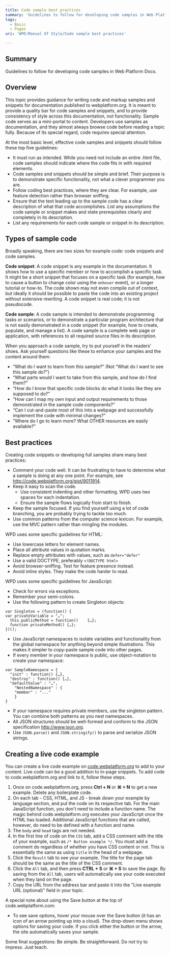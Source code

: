```yaml
---
title: Code sample best practices
summary: 'Guidelines to follow for developing code samples in Web Platform Docs.'
tags:
  - Basic
  - Pages
uri: 'WPD:Manual Of Style/Code sample best practices'

---
```

## <span>Summary</span>

Guidelines to follow for developing code samples in Web Platform Docs.

## <span>Overview</span>

This topic provides guidance for writing code and markup samples and snippets for documentation published to webplatform.org. It is meant to provide a quality bar for code samples and snippets, and to provide consistency of style across this documentation, not functionality. Sample code serves as a mini-portal to content. Developers use samples as documentation, and they almost always browse code before reading a topic fully. Because of its special regard, code requires special attention.

At the most basic level, effective code samples and snippets should follow these top five guidelines:

-   It must run as intended. While you need not include an entire .html file, code samples should indicate where the code fits in with required elements.
-   Code samples and snippets should be simple and brief. Their purpose is to demonstrate specific functionality, not what a clever programmer you are.
-   Follow coding best practices, where they are clear. For example, use feature detection rather than browser sniffing.
-   Ensure that the text leading up to the sample code has a clear description of what that code accomplishes. List any assumptions the code sample or snippet makes and state prerequisites clearly and completely in its description.
-   List any requirements for each code sample or snippet in its description.

## <span>Types of sample code</span>

Broadly speaking, there are two sizes for example code: code snippets and code samples.

**Code snippet**: A code snippet is any example in the documentation. It shows how to use a specific member or how to accomplish a specific task. It might be a short snippet that focuses on a specific task (for example, how to cause a button to change color using the `onhover` event), or a longer tutorial or how-to. The code shown may not even compile out of context, but ideally it should be possible to paste the code into an existing project without extensive rewriting. A code snippet is real code; it is not pseudocode.

**Code sample**: A code sample is intended to demonstrate programming tasks or scenarios, or to demonstrate a particular program architecture that is not easily demonstrated in a code snippet (for example, how to create, populate, and manage a list). A code sample is a complete web page or application, with references to all required source files in its description.

When you approach a code sample, try to put yourself in the readers’ shoes. Ask yourself questions like these to enhance your samples and the content around them:

-   “What do I want to learn from this sample?” (Not “What do I want to see this sample do?”)
-   “What parts would I want to take from this sample, and how do I find them?”
-   “How do I know that specific code blocks do what it looks like they are supposed to do?”
-   “How can I map my own input and output requirements to those demonstrated in the sample code components?”
-   “Can I cut-and-paste most of this into a webpage and successfully implement the code with minimal changes?”
-   “Where do I go to learn more? What OTHER resources are easily available?”

## <span>Best practices</span>

Creating code snippets or developing full samples share many best practices:

-   Comment your code well. It can be frustrating to have to determine what a sample is doing at any one point. For example, see <http://code.webplatform.org/gist/9011914>.
-   Keep it easy to scan the code.
    -   Use consistent indenting and other formatting. WPD uses two spaces for each indentation.
    -   Ensure the sample flows logically from start to finish.
-   Keep the sample focused. If you find yourself using a lot of code branching, you are probably trying to tackle too much.
-   Use common patterns from the computer science lexicon. For example, use the MVC pattern rather than mingling the modules.

WPD uses some specific guidelines for HTML:

-   Use lowercase letters for element names.
-   Place all attribute values in quotation marks.
-   Replace empty attributes with values, such as `defer="defer"`
-   Use a valid DOCTYPE, preferably `<!DOCTYPE html>`
-   Avoid browser-sniffing. Test for feature presence instead.
-   Avoid inline styles. They make the code harder to read.

WPD uses some specific guidelines for JavaScript:

-   Check for errors via exceptions.
-   Remember your semi-colons.
-   Use the following pattern to create Singleton objects:

<!-- -->

    var Singleton = (function() {
    var privateVariable = "…";
      this.publicMethod = function()    {…};
      function privateMethod() {…};
    })();

-   Use JavaScript namespaces to isolate variables and functionality from the global namespace for anything beyond simple illustrations. This makes it simpler to copy-paste sample code into other pages.
-   If every member in your namespace is public, use object-notation to create your namespace:

<!-- -->

    var SampleNamespace = {
      "init" : function() {…},
      "destroy" : function() {…},
      "defaultValue" : "…",
        "NestedNamespace" : {
        "member" : "..."
        }
    }

-   If your namespace requires private members, use the singleton pattern. You can combine both patterns as you nest namespaces.
-   All JSON structures should be well-formed and conform to the JSON specification <http://www.json.org>.
-   Use `JSON.parse()` and `JSON.stringify()` to parse and serialize JSON strings.

## <span>Creating a live code example</span>

You can create a live code example on [code.webplatform.org](http://code.webplatform.org/) to add to your content. Live code can be a good addition to in-page snippets. To add code to code.webplatform.org and link to it, follow these steps.

1.  Once on code.webplatform.org, press **Ctrl + N** or **⌘ + N** to get a new example. Delete any boilerplate code.
2.  On each tab - CSS, HTML, and JS - break down your example by language section, and put the code on its respective tab. For the main JavaScript function, you don't need to include a function name. The magic behind code.webplatform.org executes your JavaScript once the HTML has loaded. Additional JavaScript functions that are called, however, do need to be defined with a function and name.
3.  The `body` and `head` tags are not needed.
4.  In the first line of code on the `CSS` tab, add a CSS comment with the title of your example, such as `/* Button example */`. You must add a comment do regardless of whether you have CSS content or not. This is essentially the same as using `title` in the head of a webpage.
5.  Click the `Result` tab to see your example. The title for the page tab should be the same as the title of the CSS comment.
6.  Click the `All` tab, and then press **CTRL + S** or **⌘ + S** to save the page. By saving from the `All` tab, users will automatically see your code executed when they land on the page.
7.  Copy the URL from the address bar and paste it into the "Live example URL (optional)" field in your topic.

A special note about using the Save button at the top of code.webplatform.com:

-   To see save options, hover your mouse over the Save button (it has an icon of an arrow pointing up into a cloud). The drop-down menu shows options for saving your code. If you click either the button or the arrow, the site automatically saves your sample.

Some final suggestions: Be simple. Be straightforward. Do not try to impress. Just teach.

